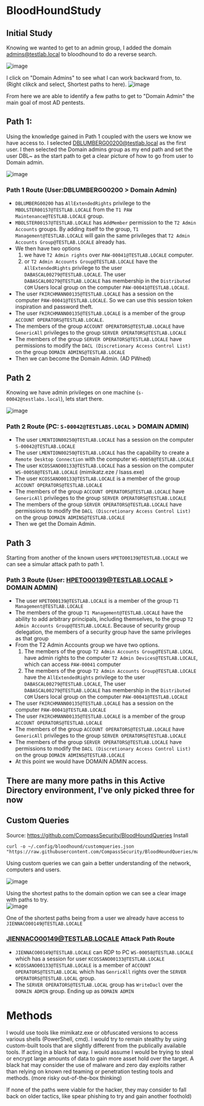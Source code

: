 # BloodHoundStudy

## Initial Study
Knowing we wanted to get to an admin group, I added the domain admins@testlab.local to bloodhound to do a reverse search. 

![image](https://github.com/AssassinUKG/BloodHoundStudy/assets/5285547/b7d2799e-b2ce-45bd-9425-5e5183f38184)

I click on "Domain Admins" to see what I can work backward from, to. (Right clikck and select, Shortest paths to here). 
![image](https://github.com/AssassinUKG/BloodHoundStudy/assets/5285547/f6fef898-712c-494f-b7ac-4d6d707171e7)

From here we are able to identify a few paths to get to "Domain Admin" the main goal of most AD pentests.

## Path 1:
Using the knowledge gained in Path 1 coupled with the users we know we have access to. I selected DBLUMBERG00200@testlab.local as the first user. 
I then selected the Domain admins group as my end path and set the user DBL~ as the start path to get a clear picture of how to go from user to Domain admin. 

![image](https://github.com/AssassinUKG/BloodHoundStudy/assets/5285547/4b5b1074-bbfe-4fc6-a41b-af4882e1ba73)

### Path 1 Route (User:DBLUMBERG00200 > Domain Admin)
- `DBLUMBERG00200` has `AllExtendedRights` privilege to the `MBOLSTER00157@TESTLAB.LOCALE` from the `T1 PAW Maintenance@TESTLAB.LOCALE` group.   
- `MBOLSTER00157@TESTLAB.LOCALE` has `AddMember` permission to the `T2 Admin Accounts` groups. By adding itself to the group, `T1 Management@TESTLAB.LOCALE` will gain the same privileges that `T2 Admin Accounts Group@TESTLAB.LOCALE` already has.    
- We then have two options
   1. we have `T2 Admin rights` over `PAW-00041@TESTLAB.LOCALE` computer.
   2.  or `T2 Admin Accounts Group@TESTLAB.LOCALE` have the `AllExtendedRights` privilege to the user `DABASCAL00279@TESTLAB.LOCALE`. The user `DABASCAL00279@TESTLAB.LOCALE` has membership in the `Distributed COM` Users local group on the computer `PAW-00041@TESTLAB.LOCALE`.    
- The user `FKIRCHMANN00135@TESTLAB.LOCALE` has a session on the computer `PAW-00041@TESTLAB.LOCALE`. So we can use this session token inspiration and password theft.   
- The user `FKIRCHMANN00135@TESTLAB.LOCALE` is a member of the group `ACCOUNT OPERATORS@TESTLAB.LOCALE`.    
- The members of the group `ACCOUNT OPERATORS@TESTLAB.LOCALE` have `GenericAll` privileges to the group `SERVER OPERATORS@TESTLAB.LOCALE`  
- The members of the group `SERVER OPERATORS@TESTLAB.LOCALE` have permissions to modify the `DACL (Discretionary Access Control List)` on the group `DOMAIN ADMINS@TESTLAB.LOCALE`   
- Then we can become the Domain Admin. (AD PWned)

## Path 2
Knowing we have admin privileges on one machine (`s-00042@testlabs.local`), lets start there. 

![image](https://github.com/AssassinUKG/BloodHoundStudy/assets/5285547/97438d18-5697-4c5d-a4c3-d773ed353ac9)

### Path 2 Route (PC: `S-00042@TESTLABS.LOCAL` > DOMAIN ADMIN)
- The user `LMENTION00250@TESTLAB.LOCALE` has a session on the computer `S-00042@TESTLAB.LOCALE`
- The user `LMENTION00250@TESTLAB.LOCALE` has the capability to create a `Remote Desktop Connection` with the computer `WS-00058@TESTLAB.LOCALE`
- The user `KCOSSANO00133@TESTLAB.LOCALE` has a session on the computer `WS-00058@TESTLAB.LOCALE` (mimikatz.eze / lsass.exe)
- The user `KCOSSANO00133@TESTLAB.LOCALE` is a member of the group `ACCOUNT OPERATORS@TESTLAB.LOCALE`
- The members of the group `ACCOUNT OPERATORS@TESTLAB.LOCALE` have `GenericAll` privileges to the group `SERVER OPERATORS@TESTLAB.LOCALE`
- The members of the group `SERVER OPERATORS@TESTLAB.LOCALE` have permissions to modify the `DACL (Discretionary Access Control List)` on the group `DOMAIN ADMINS@TESTLAB.LOCALE`
- Then we get the Domain Admin.

## Path 3
Starting from another of the known users `HPETO00139@TESTLAB.LOCALE` we can see a simular attack path to path 1. 

### Path 3 Route (User: HPETO00139@TESTLAB.LOCALE > DOMAIN ADMIN)
- The user `HPETO00139@TESTLAB.LOCALE` is a member of the group `T1 Management@TESTLAB.LOCALE`
- The members of the group `T1 Management@TESTLAB.LOCALE` have the ability to add arbitrary principals, including themselves, to the group `T2 Admin Accounts Group@TESTLAB.LOCALE`. Because of security group delegation, the members of a security group have the same privileges as that group
- From the T2 Admin Accounts group we have two options.
   1. The members of the group `T2 Admin Accounts Group@TESTLAB.LOCAL` have admin rights to the computer `T2 Admin Devices@TESTLAB.LOCALE`, which can access `PAW-00041` computer
   2. The members of the group `T2 Admin Accounts Group@TESTLAB.LOCALE` have the `AllExtendedRights` privilege to the user `DABASCAL00279@TESTLAB.LOCALE`, The user `DABASCAL00279@TESTLAB.LOCALE` has membership in the `Distributed COM` Users local group on the computer `PAW-00041@TESTLAB.LOCALE`
- The user `FKIRCHMANN00135@TESTLAB.LOCALE` has a session on the computer `PAW-00041@TESTLAB.LOCALE`
- The user `FKIRCHMANN00135@TESTLAB.LOCALE` is a member of the group `ACCOUNT OPERATORS@TESTLAB.LOCALE`
- The members of the group `ACCOUNT OPERATORS@TESTLAB.LOCALE` have `GenericAll` privileges to the group `SERVER OPERATORS@TESTLAB.LOCALE`
- The members of the group `SERVER OPERATORS@TESTLAB.LOCALE` have permissions to modify the `DACL (Discretionary Access Control List)` on the group `DOMAIN ADMINS@TESTLAB.LOCALE`
- At this point we would have DOMAIN ADMIN access.

## There are many more paths in this Active Directory environment, I've only picked three for now

## Custom Queries
Source: https://github.com/CompassSecurity/BloodHoundQueries
Install
```
curl -o ~/.config/bloodhound/customqueries.json "https://raw.githubusercontent.com/CompassSecurity/BloodHoundQueries/master/BloodHound_Custom_Queries/customqueries.json"
```

Using custom queries we can gain a better understanding of the network, computers and users.   

![image](https://github.com/AssassinUKG/BloodHoundStudy/assets/5285547/4be0f19d-5c57-4d08-9fb7-5d02dce51886)

Using the shortest paths to the domain option we can see a clear image with paths to try.  
![image](https://github.com/AssassinUKG/BloodHoundStudy/assets/5285547/b487fb1b-a298-4a05-9f1b-450fb9caf4c6)

One of the shortest paths being from a user we already have access to `JIENNACO00149@TESTLAB.LOCALE`

### JIENNACO00149@TESTLAB.LOCALE Attack Path Route
- `JIENNACO00149@TESTLAB.LOCALE` can RDP to PC `WS-00058@TESTLAB.LOCALE` which has a session for user `KCOSSANO00133@TESTLAB.LOCALE`
- `KCOSSANO00133@TESTLAB.LOCALE` is a member of `ACCOUNT OPERATORS@TESTLAB.LOCAL` which has `GenricAll` rights over the `SERVER OPERATORS@TESTLAB.LOCAL` group.
-  The `SERVER OPERATORS@TESTLAB.LOCAL` group has `WriteDacl` over the `DOMAIN ADMIN` group. Ending up as `DOMAIN ADMIN`

# Methods

I would use tools like mimikatz.exe or obfuscated versions to access various shells (PowerShell, cmd). I would try to remain stealthy by using custom-built tools that are slightly different from the publically available tools. 
If acting in a black hat way. I would assume I would be trying to steal or encrypt large amounts of data to gain more asset hold over the target. 
A black hat may consider the use of malware and zero day exploits rather than relying on known red teaming or penetration testing tools and methods. (more risky out-of-the-box thinking)

If none of the paths were viable for the hacker, they may consider to fall back on older tactics, like spear phishing to try and gain another foothold)
